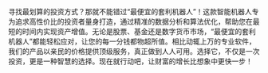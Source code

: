 寻找最划算的投资方式？那就不能错过“最便宜的套利机器人”！这款智能机器人专为追求高性价比的投资者量身打造，通过精准的数据分析和算法优化，帮助您在最短的时间内实现资产增值。无论是股票、基金还是数字货币市场，“最便宜的套利机器人”都能轻松应对，让您的每一分钱都物超所值。相比动辄上万的专业软件，我们的产品以亲民的价格提供顶级服务，真正做到人人可用。选择它，不仅是一次投资，更是一种智慧的选择。现在就行动吧，让财富的增长比想象中更快一步！
